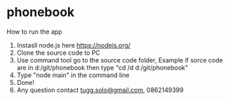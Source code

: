 # phonebook
How to run the app <br/>
1. Instasll node.js here https://nodejs.org/ <br/>
2. Clone the source code to PC <br/>
3. Use command tool go to the source code folder, Example if sorce code are in d:/git/phonebook then type "cd /d d:/git/phonebook"  <br/>
4. Type "node main" in the command line <br/>
5. Done!  <br/>
6. Any question contact tugg.solo@gmail.com, 0862149399